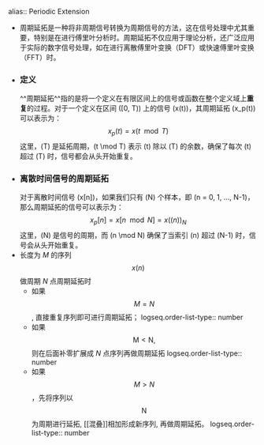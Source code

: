 alias:: Periodic Extension

- 周期延拓是一种将非周期信号转换为周期信号的方法，这在信号处理中尤其重要，特别是在进行傅里叶分析时。周期延拓不仅应用于理论分析，还广泛应用于实际的数字信号处理，如在进行离散傅里叶变换（DFT）或快速傅里叶变换（FFT）时。
- ### 定义
  ^^周期延拓^^指的是将一个定义在有限区间上的信号或函数在整个定义域上**重复**的过程。对于一个定义在区间 \([0, T)\) 上的信号 \(x(t)\)，其周期延拓 \(x_p(t)\) 可以表示为：
  $$x_p(t) = x(t \mod T)$$
  这里，\(T\) 是延拓周期，\(t \mod T\) 表示 \(t\) 除以 \(T\) 的余数，确保了每次 \(t\) 超过 \(T\) 时，信号都会从头开始重复。
- ### 离散时间信号的周期延拓
  对于离散时间信号 \(x[n]\)，如果我们只有 \(N\) 个样本，即 \(n = 0, 1, ..., N-1\)，那么周期延拓的信号可以表示为：
  $$x_p[n] = x[n \mod N] = x((n))_N$$
  这里，\(N\) 是信号的周期，而 \(n \mod N\) 确保了当索引 \(n\) 超过 \(N-1\) 时，信号会从头开始重复。
- 长度为 $M$ 的序列 $$x(n)$$ 做周期 $N$ 点周期延拓时
	- 如果 $$M=N$$, 直接重复序列即可进行周期延拓；
	  logseq.order-list-type:: number
	- 如果 $$\mathrm{M}<\mathrm{N} ,$$ 则在后面补零扩展成 $N$ 点序列再做周期延拓
	  logseq.order-list-type:: number
	- 如果 $$M>N$$，先将序列以 $$\mathrm{N}$$ 为周期进行延拓, [[混叠]]相加形成新序列, 再做周期延拓。
	  logseq.order-list-type:: number